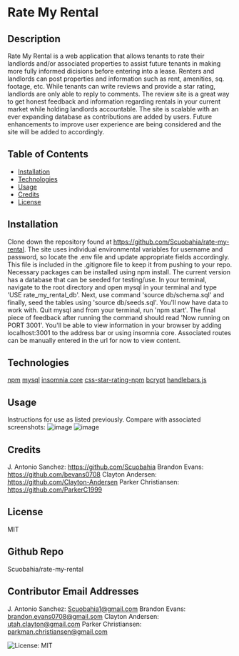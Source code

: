 # Rate My Rental

## Description
Rate My Rental is a web application that allows tenants to rate their landlords and/or associated properties to assist future tenants in making more fully informed dicisions before entering into a lease. Renters and landlords can post properties and information such as rent, amenities, sq. footage, etc. While tenants can write reviews and provide a star rating, landlords are only able to reply to comments. The review site is a great way to get honest feedback and information regarding rentals in your current market while holding landlords accountable. The site is scalable with an ever expanding database as contributions are added by users. Future enhancements to improve user experience are being considered and the site will be added to accordingly. 

## Table of Contents
* [Installation](#installation)
* [Technologies](#technologies)
* [Usage](#usage)
* [Credits](#credits)
* [License](#license)

## Installation
Clone down the repository found at https://github.com/Scuobahia/rate-my-rental. The site uses individual environmental variables for username and password, so locate the .env file and update appropriate fields accordingly. This file is included in the .gitignore file to keep it from pushing to your repo. Necessary packages can be installed using npm install. The current version has a database that can be seeded for testing/use. In your terminal, navigate to the root directory and open mysql in your terminal and type 'USE rate_my_rental_db'. Next, use command 'source db/schema.sql' and finally, seed the tables using 'source db/seeds.sql'. You'll now have data to work with. Quit mysql and from your terminal, run 'npm start'. The final piece of feedback after running the command should read 'Now running on PORT 3001'. You'll be able to view information in your browser by adding localhost:3001 to the address bar or using insomnia core. Associated routes can be manually entered in the url for now to view content.

## Technologies
[npm](https://www.npmjs.com/)
[mysql](https://www.mysql.com/)
[insomnia core](https://insomnia.rest/)
[css-star-rating-npm](https://www.npmjs.com/package/css-star-rating)
[bcrypt](https://www.npmjs.com/package/bcrypt)
[handlebars.js](https://handlebarsjs.com/)

## Usage
Instructions for use as listed previously. Compare with associated screenshots:
![image](https://user-images.githubusercontent.com/82545902/128544822-565ab854-2d7d-4de7-b4a2-c472031d8426.png)
![image](https://user-images.githubusercontent.com/82545902/128544971-50b40047-086a-4b55-8eaa-b5d75aa105b5.png)


## Credits
J. Antonio Sanchez: https://github.com/Scuobahia Brandon Evans: https://github.com/bevans0708 Clayton Andersen: https://github.com/Clayton-Andersen Parker Christiansen: https://github.com/ParkerC1999

## License
MIT

## Github Repo
Scuobahia/rate-my-rental

## Contributor Email Addresses
J. Antonio Sanchez: Scuobahia1@gmail.com Brandon Evans: brandon.evans0708@gmail.som Clayton Andersen: utah.clayton@gmail.com Parker Christiansen: parkman.christiansen@gmail.com


![License: MIT](https://img.shields.io/badge/License-MIT-yellow.svg)
